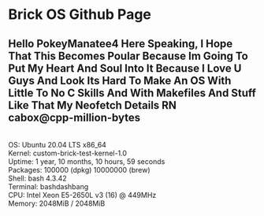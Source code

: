 # Brick OS Github Page
<h10>Hello PokeyManatee4 Here Speaking, I Hope That This Becomes Poular Because Im Going To Put My Heart And Soul Into It Because I Love U Guys And Look Its Hard To Make An OS With Little To No C Skills And With Makefiles And Stuff Like That</h10>
My Neofetch Details RN
<br>
cabox@cpp-million-bytes 
----------------------- 
<br>
OS: Ubuntu 20.04 LTS x86_64 
<br>
Kernel: custom-brick-test-kernel-1.0
<br>
Uptime: 1 year, 10 months, 10 hours, 59 seconds 
<br>
Packages: 100000 (dpkg) 10000000 (brew)
<br>
Shell: bash 4.3.42 
<br>
Terminal: bashdashbang 
<br>
CPU: Intel Xeon E5-2650L v3 (16) @ 449MHz 
<br>
Memory: 2048MiB / 2048MiB 
<br>
